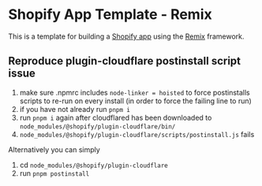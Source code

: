 # Shopify App Template - Remix

This is a template for building a [Shopify app](https://shopify.dev/docs/apps/getting-started) using the [Remix](https://remix.run) framework.

## Reproduce plugin-cloudflare postinstall script issue

1. make sure .npmrc includes `node-linker = hoisted` to force postinstalls scripts to re-run on every install (in order to force the failing line to run)
2. if you have not already run `pnpm i`
3. run `pnpm i` again after cloudflared has been downloaded to `node_modules/@shopify/plugin-cloudflare/bin/`
4. `node_modules/@shopify/plugin-cloudflare/scripts/postinstall.js` fails

Alternatively you can simply

1. cd `node_modules/@shopify/plugin-cloudflare`
2. run `pnpm postinstall`
